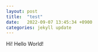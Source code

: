 ```yaml
---
layout: post
title:  "test"
date:   2022-09-07 13:45:34 +0900
categories: jekyll update
---
```

Hi! Hello World!